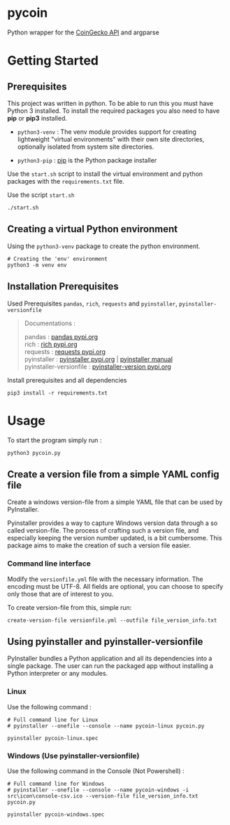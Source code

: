 # pycoin
Python wrapper for the [CoinGecko API](https://www.coingecko.com/en/api/documentation) and argparse

# Getting Started
## Prerequisites
This project was written in python. To be able to run this you must have Python 3 installed.
To install the required packages you also need to have **pip** or **pip3** installed.

* `python3-venv` : The venv module provides support for creating lightweight "virtual environments" with their own site directories, optionally isolated from system site directories.

* `python3-pip` : [pip](https://pypi.org/project/pip/) is the Python package installer

Use the `start.sh` script to install the virtual environment and python packages with the `requirements.txt` file.

Use the script `start.sh`
```shell
./start.sh
```

## Creating a virtual Python environment
Using the `python3-venv` package to create the python environment.
```shell
# Creating the 'env' environment
python3 -m venv env
```

## Installation Prerequisites
Used Prerequisites `pandas`, `rich`, `requests` and `pyinstaller`, `pyinstaller-versionfile`
> Documentations :
>
> pandas : [pandas pypi.org](https://pypi.org/project/pandas/) \
> rich : [rich pypi.org](https://pypi.org/project/rich/) \
> requests : [requests pypi.org](https://pypi.org/project/requests/) \
> pyinstaller : [pyinstaller pypi.org](https://pypi.org/project/pyinstaller/) | [pyinstaller manual](https://pyinstaller.org/en/stable/index.html) \
> pyinstaller-versionfile : [pyinstaller-version pypi.org](https://pypi.org/project/pyinstaller-versionfile/)

Install prerequisites and all dependencies
```shell
pip3 install -r requirements.txt
```

# Usage
To start the program simply run :
```shell
python3 pycoin.py
```

## Create a version file from a simple YAML config file
Create a windows version-file from a simple YAML file that can be used by PyInstaller.

Pyinstaller provides a way to capture Windows version data through a so called version-file. The process of crafting such a version file, and especially keeping the version number updated, is a bit cumbersome. This package aims to make the creation of such a version file easier.

### Command line interface
Modify the `versionfile.yml` file with the necessary information.
The encoding must be UTF-8. All fields are optional, you can choose to specify only those that are of interest to you.

To create version-file from this, simple run:

```shell
create-version-file versionfile.yml --outfile file_version_info.txt
```

## Using pyinstaller and pyinstaller-versionfile
PyInstaller bundles a Python application and all its dependencies into a single package. The user can run the packaged app without installing a Python interpreter or any modules.

### Linux
Use the following command :
```shell
# Full command line for Linux
# pyinstaller --onefile --console --name pycoin-linux pycoin.py

pyinstaller pycoin-linux.spec
```

### Windows (Use pyinstaller-versionfile)
Use the following command in the Console (Not Powershell) :
```shell
# Full command line for Windows
# pyinstaller --onefile --console --name pycoin-windows -i src\icon\console-csv.ico --version-file file_version_info.txt pycoin.py

pyinstaller pycoin-windows.spec
```
